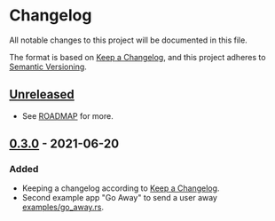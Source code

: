 # Changelog
All notable changes to this project will be documented in this file.

The format is based on [Keep a Changelog](https://keepachangelog.com/en/1.0.0/),
and this project adheres to [Semantic Versioning](https://semver.org/spec/v2.0.0.html).


## [Unreleased]
- See [ROADMAP](etc/ROADMAP.adoc) for more.


## [0.3.0] - 2021-06-20
### Added
- Keeping a changelog according to [Keep a Changelog](https://keepachangelog.com/en/1.0.0/).
- Second example app "Go Away" to send a user away [examples/go_away.rs](examples/go_away.rs).


[Unreleased]: https://github.com/robertdfrench/portunusd/compare/0.3.0...HEAD
[0.3.0]: https://github.com/robertdfrench/portunusd/compare/0.2.0...0.3.0

